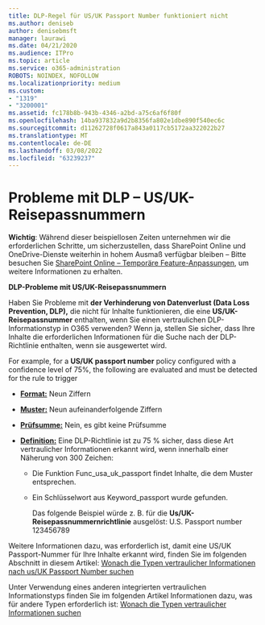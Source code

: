 ```yaml
---
title: DLP-Regel für US/UK Passport Number funktioniert nicht
ms.author: deniseb
author: denisebmsft
manager: laurawi
ms.date: 04/21/2020
ms.audience: ITPro
ms.topic: article
ms.service: o365-administration
ROBOTS: NOINDEX, NOFOLLOW
ms.localizationpriority: medium
ms.custom:
- "1319"
- "3200001"
ms.assetid: fc178b8b-943b-4346-a2bd-a75c6af6f80f
ms.openlocfilehash: 14ba937832a9d2b8356fa802e1dbe890f540ec6c
ms.sourcegitcommit: d11262728f0617a843a0117cb5172aa322022b27
ms.translationtype: MT
ms.contentlocale: de-DE
ms.lasthandoff: 03/08/2022
ms.locfileid: "63239237"
---
```

# <a name="problems-with-dlp---usuk-passport-numbers"></a>Probleme mit DLP – US/UK-Reisepassnummern

**Wichtig**: Während dieser beispiellosen Zeiten unternehmen wir die erforderlichen Schritte, um sicherzustellen, dass SharePoint Online und OneDrive-Dienste weiterhin in hohem Ausmaß verfügbar bleiben – Bitte besuchen Sie [SharePoint Online – Temporäre Feature-Anpassungen](https://aka.ms/ODSPAdjustments), um weitere Informationen zu erhalten.

**DLP-Probleme mit US/UK-Reisepassnummern**

Haben Sie Probleme mit **der Verhinderung von Datenverlust (Data Loss Prevention, DLP),** die nicht für Inhalte funktionieren, die eine **US/UK-Reisepassnummer** enthalten, wenn Sie einen vertraulichen DLP-Informationstyp in O365 verwenden? Wenn ja, stellen Sie sicher, dass Ihre Inhalte die erforderlichen Informationen für die Suche nach der DLP-Richtlinie enthalten, wenn sie ausgewertet wird.
  
For example, for a **US/UK passport number** policy configured with a confidence level of 75%, the following are evaluated and must be detected for the rule to trigger
  
- **[Format:](https://docs.microsoft.com/microsoft-365/compliance/sensitive-information-type-entity-definitions#format-77)** Neun Ziffern

- **[Muster:](https://docs.microsoft.com/microsoft-365/compliance/sensitive-information-type-entity-definitions#pattern-77)** Neun aufeinanderfolgende Ziffern

- **[Prüfsumme:](https://docs.microsoft.com/microsoft-365/compliance/sensitive-information-type-entity-definitions#checksum-76)** Nein, es gibt keine Prüfsumme

- **[Definition:](https://docs.microsoft.com/microsoft-365/compliance/sensitive-information-type-entity-definitions#definition-77)** Eine DLP-Richtlinie ist zu 75 % sicher, dass diese Art vertraulicher Informationen erkannt wird, wenn innerhalb einer Näherung von 300 Zeichen:

  - Die Funktion Func_usa_uk_passport findet Inhalte, die dem Muster entsprechen.

  - Ein Schlüsselwort aus Keyword_passport wurde gefunden.

    Das folgende Beispiel würde z. B. für die **Us/UK-Reisepassnummernrichtlinie** ausgelöst: U.S. Passport number 123456789

Weitere Informationen dazu, was erforderlich ist, damit eine US/UK Passport-Nummer für Ihre Inhalte erkannt wird, finden Sie im folgenden Abschnitt in diesem Artikel: [Wonach die Typen vertraulicher Informationen nach us/UK Passport Number suchen](https://docs.microsoft.com/microsoft-365/compliance/sensitive-information-type-entity-definitions#us--uk-passport-number)
  
Unter Verwendung eines anderen integrierten vertraulichen Informationstyps finden Sie im folgenden Artikel Informationen dazu, was für andere Typen erforderlich ist: [Wonach die Typen vertraulicher Informationen suchen](https://docs.microsoft.com/microsoft-365/compliance/sensitive-information-type-entity-definitions)
  